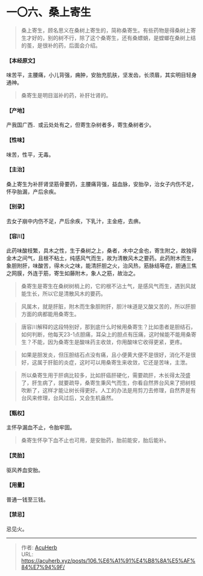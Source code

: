 # 一〇六、桑上寄生


> 桑上寄生，顾名思义在桑树上寄生的，简称桑寄生。有些药物是得桑树上寄生才好的，别的树不行，除了这个桑寄生，还有桑螵蛸，是螳螂在桑树上结的茧，是很补的药，后面会介绍。

#### 【本经原文】
味苦平，主腰痛，小儿背强，痈肿，安胎充肌肤，坚发齿，长须眉，其实明目轻身通神。

> 桑寄生是明目滋补的药，补肝壮肾的。

#### 【产地】
产我国广西．或云处处有之，但寄生杂树者多，寄生桑树者少。
#### 【性味】
味苦，性平，无毒。
#### 【主治】
桑上寄生为补肝肾坚筋骨要药，主腰痛背强，益血脉，安胎孕，治女子内伤不足，怀孕胎漏，产后余疾。
#### 【别录】
去女子崩中内伤不足，产后余疾，下乳汁，主金疮，去痹。
#### 【容川】
此药味酸枝繁，具木之性，生于桑树之上，桑者，木中之金也，寄生附之，故独得金木之间气，且根不粘土，纯感风气而生，故为清散风木之要药。此药附木而生，象胆附肝，味酸苦，得木火之味，能清肝胆之火，治风热，筋脉结等症，胆通三焦之网膜，外连于筋，寄生如藤附木，象人之筋，故治之。

> 桑寄生是寄生在桑树树梢上的，它的根不沾土气，是感风气而生，遇到风就能生长，所以它是清散风木的要药。

> 风属木，就是肝脏，附木而生象胆附肝，胆汁味道是又酸又苦的，所以肝胆方面的病都能用桑寄生。

> 唐容川解释的这段特别好，那到底什么时候用桑寄生？比如患者是胆结石，如何判断，他每天23-1点胆痛，耳朵上的胆点有压痛，这时候能不能用桑寄生？不能，因为桑寄生是酸味药主收敛，你用酸味它收得更紧，更疼。

> 如果是胆发炎，但压胆结石点没有痛，且小便黄大便不是很好，消化不是很好，这属于肝脏的炎症，这时可以用桑寄生来收敛，它还是苦味，主泄。

> 所以桑寄生用于肝病比较多，比如肝癌肝硬化，需要疏肝，木长得太茂盛了，肝生病了，就要疏导，桑寄生秉风气而生，你看自然界台风来了把树枝吹断了，这样才能让树长得更好。人工的办法是用剪刀去修理，自然界是有台风来修理，台风过后，又会生机盎然。

#### 【甄权】
主怀孕漏血不止，令胎牢固。

> 桑寄生怀孕下血不止也可用，是安胎药，胎前能安，胎后能补。

#### 【灵胎】
驱风养血安胎。
#### 【用量】
普通一钱至三钱。
#### 【禁忌】
忌见火。

---

> 作者: [AcuHerb](https://acuherb.xyz)  
> URL: https://acuherb.xyz/posts/106.%E6%A1%91%E4%B8%8A%E5%AF%84%E7%94%9F/  

